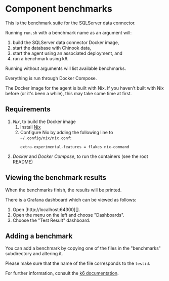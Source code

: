 # Component benchmarks

This is the benchmark suite for the SQLServer data connector.

Running `run.sh` with a benchmark name as an argument will:

1. build the SQLServer data connector Docker image,
2. start the database with Chinook data,
3. start the agent using an associated deployment, and
4. run a benchmark using k6.

Running without arguments will list available benchmarks.

Everything is run through Docker Compose.

The Docker image for the agent is built with Nix. If you haven't built with Nix
before (or it's been a while), this may take some time at first.

## Requirements

1. _Nix_, to build the Docker image
   1. Install [Nix](https://nixos.org/download.html)
   2. Configure Nix by adding the following line to `~/.config/nix/nix.conf`:
      ```
      extra-experimental-features = flakes nix-command
      ```
2. _Docker_ and _Docker Compose_, to run the containers (see the root README)

## Viewing the benchmark results

When the benchmarks finish, the results will be printed.

There is a Grafana dashboard which can be viewed as follows:

1. Open [http://localhost:64300][].
2. Open the menu on the left and choose "Dashboards".
3. Choose the "Test Result" dashboard.

## Adding a benchmark

You can add a benchmark by copying one of the files in the "benchmarks"
subdirectory and altering it.

Please make sure that the name of the file corresponds to the `testid`.

For further information, consult the [k6 documentation](https://k6.io/docs/).
